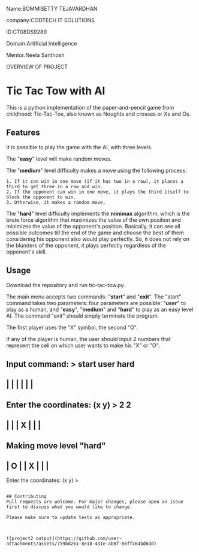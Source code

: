 Name:BOMMISETTY TEJAVARDHAN

company:CODTECH IT SOLUTIONS  

ID:CT08DS9289  

Domain:Artificial Intelligence    

Mentor:Neela Santhosh


OVERVIEW OF PROJECT

# Tic Tac Tow with AI

This is a python implementation of the paper-and-pencil game from childhood: Tic-Tac-Toe, also known as Noughts and crosses or 
Xs and Os.

## Features

It is possible to play the game with the AI, with three levels.

The "**easy**" level will make random moves.

The "**medium**" level difficulty makes a move using the following process:

    1. If it can win in one move (if it has two in a row), it places a third to get three in a row and win.
    2. If the opponent can win in one move, it plays the third itself to block the opponent to win.
    3. Otherwise, it makes a random move. 

The "**hard**" level difficulty implements the **minimax** algorithm, which is the brute force algorithm that maximizes the 
value of the own position and minimizes the value of the opponent's position. Basically, it can see all possible 
outcomes till the end of the game and choose the best of them considering his opponent also would play perfectly. So, it 
does not rely on the blunders of the opponent, it plays perfectly regardless of the opponent's skill.

 
## Usage

Download the repository and run tic-tac-tow.py.

The main menu accepts two commands: "**start**" and "**exit**". The "start" command takes two parameters: four parameters are 
possible: "**user**" to play as a human, and "**easy**", "**medium**" and "**hard**" to play as an easy level AI.
The command "exit" should simply terminate the program.

The first player uses the "X" symbol, the second "O".

If any of the player is human, the user should input 2 numbers that represent the cell on which user wants to make his 
"X" or "O".

Input command: > start user hard
---------
|       |
|       |
|       |
---------
Enter the coordinates: (x y) > 2 2
---------
|       |
|   X   |
|       |
---------
Making move level "hard"
---------
|     O |
|   X   |
|       |
---------
Enter the coordinates: (x y) > 
```

## Contributing
Pull requests are welcome. For major changes, please open an issue first to discuss what you would like to change.

Please make sure to update tests as appropriate.



![project2 output](https://github.com/user-attachments/assets/759bd261-8e18-431e-ab0f-86ffc64bd6dd)
